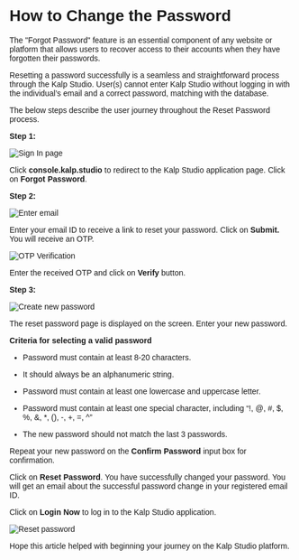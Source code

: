 <style>  body { font-family: "Source Sans 3", sans-serif!important; }</style>

<link  href="https://fonts.googleapis.com/css2?family=Source+Sans+3:ital,wght@0,200..900;1,200..900&display=swap"  rel="stylesheet">  <link  rel="stylesheet"  href="https://fonts.googleapis.com/icon?family=Material+Icons">

# **How to Change the Password**

The "Forgot Password" feature is an essential component of any website or platform that allows users to recover access to their accounts when they have forgotten their passwords.

Resetting a password successfully is a seamless and straightforward process through the Kalp Studio. User(s) cannot enter Kalp Studio without logging in with the individual’s email and a correct password, matching with the database.

The below steps describe the user journey throughout the Reset Password process.

**Step 1:**

![Sign In page](https://docs.kalp.studio/~gitbook/image?url=https%3A%2F%2F1148605496-files.gitbook.io%2F%7E%2Ffiles%2Fv0%2Fb%2Fgitbook-x-prod.appspot.com%2Fo%2Fspaces%252F4gkv2XhY4CmWY6Vp0djW%252Fuploads%252FNDQd3sTP6YdJ1oFbj2KB%252Fimage.png%3Falt%3Dmedia%26token%3Dd1189853-961f-44b2-9a0f-909ede72c845&width=768&dpr=4&quality=100&sign=4dfb07cd&sv=1)

Click **console.kalp.studio** to redirect to the Kalp Studio application page. Click on **Forgot Password**.

**Step 2:**

![Enter email](https://docs.kalp.studio/~gitbook/image?url=https%3A%2F%2F1148605496-files.gitbook.io%2F%7E%2Ffiles%2Fv0%2Fb%2Fgitbook-x-prod.appspot.com%2Fo%2Fspaces%252F4gkv2XhY4CmWY6Vp0djW%252Fuploads%252FqvpNkNGbMmA7AZiP16WU%252Fimage.png%3Falt%3Dmedia%26token%3D9e558743-7fc5-4aaf-98bb-1b1136bdd09a&width=768&dpr=4&quality=100&sign=91be2316&sv=1)

Enter your email ID to receive a link to reset your password. Click on **Submit.** You will receive an OTP.

![OTP Verification](https://docs.kalp.studio/~gitbook/image?url=https%3A%2F%2F1148605496-files.gitbook.io%2F%7E%2Ffiles%2Fv0%2Fb%2Fgitbook-x-prod.appspot.com%2Fo%2Fspaces%252F4gkv2XhY4CmWY6Vp0djW%252Fuploads%252FpERp6NAxCyrH51dtYR2H%252Fimage.png%3Falt%3Dmedia%26token%3D1f0669f7-a506-45c1-be40-dd80f7a75f29&width=768&dpr=4&quality=100&sign=6a80fe43&sv=1)

Enter the received OTP and click on **Verify** button.

**Step 3:**

![Create new password](https://docs.kalp.studio/~gitbook/image?url=https%3A%2F%2F1148605496-files.gitbook.io%2F%7E%2Ffiles%2Fv0%2Fb%2Fgitbook-x-prod.appspot.com%2Fo%2Fspaces%252F4gkv2XhY4CmWY6Vp0djW%252Fuploads%252FFITccizuDcb6rN2IMxKA%252Fimage.png%3Falt%3Dmedia%26token%3D27d0baff-ac44-4463-b365-b3184b1e934a&width=768&dpr=4&quality=100&sign=6652adde&sv=1)

The reset password page is displayed on the screen. Enter your new password.

**Criteria for selecting a valid password**

-   Password must contain at least 8-20 characters.
    
-   It should always be an alphanumeric string.
    
-   Password must contain at least one lowercase and uppercase letter.
    
-   Password must contain at least one special character, including “!, @, #, $, %, &, *, (), -, +, =, ^”
    
-   The new password should not match the last 3 passwords.
    

Repeat your new password on the **Confirm Password** input box for confirmation.

Click on **Reset Password**. You have successfully changed your password. You will get an email about the successful password change in your registered email ID.

Click on **Login Now** to log in to the Kalp Studio application.

![Reset password](https://docs.kalp.studio/~gitbook/image?url=https%3A%2F%2F1148605496-files.gitbook.io%2F%7E%2Ffiles%2Fv0%2Fb%2Fgitbook-x-prod.appspot.com%2Fo%2Fspaces%252F4gkv2XhY4CmWY6Vp0djW%252Fuploads%252FPJmShyBTm5fp81OVcIlz%252Fimage.png%3Falt%3Dmedia%26token%3Dac7bfbd0-4b7f-4169-a382-ce96602405e0&width=768&dpr=4&quality=100&sign=73cd245c&sv=1)

Hope this article helped with beginning your journey on the Kalp Studio platform.